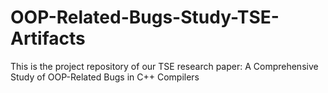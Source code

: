 # OOP-Related-Bugs-Study-TSE-Artifacts
This is the project repository of our TSE research paper: A Comprehensive Study of OOP-Related Bugs in C++ Compilers
